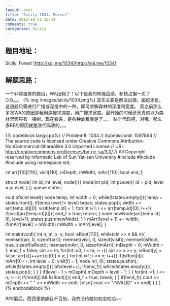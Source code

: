 ```yaml
---
layout: post
title: "Sicily 1034. Forest"
date: 2012-10-31 10:44
comments: true
categories: Sicily
---
```

## 题目地址：
Sicily. Forest [http://soj.me/1034](http://soj.me/1034)
## 解题思路：
一个非常蛋疼的题目，WA出翔了！以下是我的辉煌战绩，都快占据一页了O.O。。。
{% img /images/sicily/1034.png%}
其实主要是解法出错，画蛇添足。这道题只需进行广搜或深搜中的一种，即可求解森林的深度和宽度。
而之前那么多次WA的原因是我用深搜求深度，用广搜求宽度。最开始的时候还天真的以为森林里面只有一棵树。现在看来，是各种幼稚就是了。。。
贴个代码吧，对哦，那么多RE的原因就是改代码改的。。。
<!--more-->
{% codeblock lang:cpp%}
// Problem#: 1034
// Submission#: 1597864
// The source code is licensed under Creative Commons Attribution-NonCommercial-ShareAlike 3.0 Unported License
// URI: http://creativecommons.org/licenses/by-nc-sa/3.0/
// All Copyright reserved by Informatic Lab of Sun Yat-sen University
#include <iostream>
#include <cstring>
#include <queue>
using namespace std;

int arr[110][110], visit[110], mDepth, mWidth, mArr[110];
bool end_f;

struct node{
    int id;
    int level;
    node(){}
    node(int pId, int pLevel){
        id = pId;
        level = pLevel;
    }
};
queue<node> states;

void bfs(int level){
    node temp;
    int width = 0;
    while(!states.empty()){
        temp = states.front();
        if(temp.level != level)     break;
        states.pop();
        width += arr[temp.id][0];
        visit[temp.id] = 1;
        for(int i=1; i <= arr[temp.id][0]; i++){
            if(visit[arr[temp.id][i]]){
                end_f = true;
                return;
            }
            node newNode(arr[temp.id][i], level+1);
            states.push(newNode);
        }
    }
    mArr[level + 1] += width;
    if(mArr[level]  > mWidth)   mWidth = mArr[level];
}

int main(void){
    int n, m, x, y;
    bool isRoot[110];
    while(cin >> n && n){
        memset(arr, 0, sizeof(arr));
        memset(visit, 0, sizeof(visit));
        memset(isRoot, true, sizeof(isRoot));
        memset(mArr, 0, sizeof(mArr));
        mDepth = 0;
        mWidth = 1;
        end_f = false;
        cin >> m;
        for(int i=0; i < m; i++){
            cin >> x >> y;
            isRoot[y] = false;
            arr[x][++arr[x][0]] = y;
        }
        for(int i=1; i <= n; i++){
            if(isRoot[i]){
                mArr[0]++;
                int level = 0;
                visit[i] = 1;
                node n(i, 0);
                states.push(n);
                while(!states.empty()){
                    bfs(level++);
                    if(end_f){
                        while(!states.empty()){
                            states.pop();
                        }
                    }
                }
                if(level - 1 > mDepth)  mDepth = level - 1;
            }
        }
        for(int i=1; i <= n; i++){
            if(!visit[i] && !isRoot[i]){
                end_f = true;
                break;
            }
        }
        if(!end_f){
            cout << mDepth << " " << mWidth << endl;
        }else{
            cout << "INVALID" << endl;
        }
    }
}
{% endcodeblock %}

###最后，西西里娘虐我千百倍，我依旧待她如初恋哈哈~~